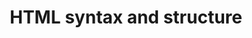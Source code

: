 ---
id: syntax-and-structure
title: HTML syntax and structure
sidebar_label: HTML syntax and structure
sidebar_position: 1
tags: [html, web-development, syntax-and-structure]
description: In this tutorial, you will learn about the syntax and structure of HTML.
---